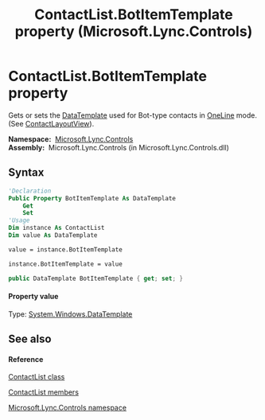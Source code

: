 ﻿---
title: ContactList.BotItemTemplate property  (Microsoft.Lync.Controls)
TOCTitle: 'BotItemTemplate property '
ms:assetid: P:Microsoft.Lync.Controls.ContactList.BotItemTemplate_DI_3_UC_OCS14MrefLyncWPF
ms:mtpsurl: https://msdn.microsoft.com/en-us/library/microsoft.lync.controls.contactlist.botitemtemplate_di_3_uc_ocs14mreflyncwpf(v=office.15)
ms:contentKeyID: 48598512
ms.date: 07/28/2014
mtps_version: v=office.15
f1_keywords:
- Microsoft.Lync.Controls.ContactList.BotItemTemplate
dev_langs:
- CSharp
- JScript
- VB
- other
---

# ContactList.BotItemTemplate property

Gets or sets the [DataTemplate](http://msdn2.microsoft.com/en-us/library/ms589297) used for Bot-type contacts in [OneLine](contactlayoutoption-enumeration-microsoft-lync-controls_1.md) mode. (See [ContactLayoutView](contactlist-contactlayoutview-property-microsoft-lync-controls_1.md)).

**Namespace:**  [Microsoft.Lync.Controls](microsoft-lync-controls-namespace_1.md)  
**Assembly:**  Microsoft.Lync.Controls (in Microsoft.Lync.Controls.dll)

## Syntax

``` vb
'Declaration
Public Property BotItemTemplate As DataTemplate
    Get
    Set
'Usage
Dim instance As ContactList
Dim value As DataTemplate

value = instance.BotItemTemplate

instance.BotItemTemplate = value
```

``` csharp
public DataTemplate BotItemTemplate { get; set; }
```

#### Property value

Type: [System.Windows.DataTemplate](http://msdn2.microsoft.com/en-us/library/ms589297)  

## See also

#### Reference

[ContactList class](contactlist-class-microsoft-lync-controls_1.md)

[ContactList members](contactlist-members-microsoft-lync-controls_1.md)

[Microsoft.Lync.Controls namespace](microsoft-lync-controls-namespace_1.md)

